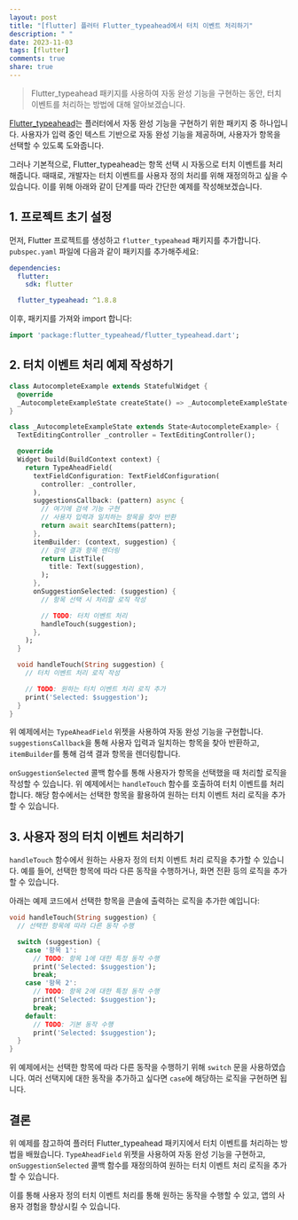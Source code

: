 ```yaml
---
layout: post
title: "[flutter] 플러터 Flutter_typeahead에서 터치 이벤트 처리하기"
description: " "
date: 2023-11-03
tags: [flutter]
comments: true
share: true
---
```


> Flutter_typeahead 패키지를 사용하여 자동 완성 기능을 구현하는 동안, 터치 이벤트를 처리하는 방법에 대해 알아보겠습니다.

[Flutter_typeahead](https://pub.dev/packages/flutter_typeahead)는 플러터에서 자동 완성 기능을 구현하기 위한 패키지 중 하나입니다. 사용자가 입력 중인 텍스트 기반으로 자동 완성 기능을 제공하며, 사용자가 항목을 선택할 수 있도록 도와줍니다.

그러나 기본적으로, Flutter_typeahead는 항목 선택 시 자동으로 터치 이벤트를 처리해줍니다. 때때로, 개발자는 터치 이벤트를 사용자 정의 처리를 위해 재정의하고 싶을 수 있습니다. 이를 위해 아래와 같이 단계를 따라 간단한 예제를 작성해보겠습니다.

## 1. 프로젝트 초기 설정

먼저, Flutter 프로젝트를 생성하고 `flutter_typeahead` 패키지를 추가합니다. `pubspec.yaml` 파일에 다음과 같이 패키지를 추가해주세요:

```yaml
dependencies:
  flutter:
    sdk: flutter

  flutter_typeahead: ^1.8.8
```

이후, 패키지를 가져와 import 합니다:

```dart
import 'package:flutter_typeahead/flutter_typeahead.dart';
```

## 2. 터치 이벤트 처리 예제 작성하기

```dart
class AutocompleteExample extends StatefulWidget {
  @override
  _AutocompleteExampleState createState() => _AutocompleteExampleState();
}

class _AutocompleteExampleState extends State<AutocompleteExample> {
  TextEditingController _controller = TextEditingController();

  @override
  Widget build(BuildContext context) {
    return TypeAheadField(
      textFieldConfiguration: TextFieldConfiguration(
        controller: _controller,
      ),
      suggestionsCallback: (pattern) async {
        // 여기에 검색 기능 구현
        // 사용자 입력과 일치하는 항목을 찾아 반환
        return await searchItems(pattern);
      },
      itemBuilder: (context, suggestion) {
        // 검색 결과 항목 렌더링
        return ListTile(
          title: Text(suggestion),
        );
      },
      onSuggestionSelected: (suggestion) {
        // 항목 선택 시 처리할 로직 작성

        // TODO: 터치 이벤트 처리
        handleTouch(suggestion);
      },
    );
  }

  void handleTouch(String suggestion) {
    // 터치 이벤트 처리 로직 작성

    // TODO: 원하는 터치 이벤트 처리 로직 추가
    print('Selected: $suggestion');
  }
}
```

위 예제에서는 `TypeAheadField` 위젯을 사용하여 자동 완성 기능을 구현합니다. `suggestionsCallback`을 통해 사용자 입력과 일치하는 항목을 찾아 반환하고, `itemBuilder`를 통해 검색 결과 항목을 렌더링합니다.

`onSuggestionSelected` 콜백 함수를 통해 사용자가 항목을 선택했을 때 처리할 로직을 작성할 수 있습니다. 위 예제에서는 `handleTouch` 함수를 호출하여 터치 이벤트를 처리합니다. 해당 함수에서는 선택한 항목을 활용하여 원하는 터치 이벤트 처리 로직을 추가할 수 있습니다.

## 3. 사용자 정의 터치 이벤트 처리하기

`handleTouch` 함수에서 원하는 사용자 정의 터치 이벤트 처리 로직을 추가할 수 있습니다. 예를 들어, 선택한 항목에 따라 다른 동작을 수행하거나, 화면 전환 등의 로직을 추가할 수 있습니다.

아래는 예제 코드에서 선택한 항목을 콘솔에 출력하는 로직을 추가한 예입니다:

```dart
void handleTouch(String suggestion) {
  // 선택한 항목에 따라 다른 동작 수행

  switch (suggestion) {
    case '항목 1':
      // TODO: 항목 1에 대한 특정 동작 수행
      print('Selected: $suggestion');
      break;
    case '항목 2':
      // TODO: 항목 2에 대한 특정 동작 수행
      print('Selected: $suggestion');
      break;
    default:
      // TODO: 기본 동작 수행
      print('Selected: $suggestion');
  }
}
```

위 예제에서는 선택한 항목에 따라 다른 동작을 수행하기 위해 `switch` 문을 사용하였습니다. 여러 선택지에 대한 동작을 추가하고 싶다면 `case`에 해당하는 로직을 구현하면 됩니다.

## 결론

위 예제를 참고하여 플러터 Flutter_typeahead 패키지에서 터치 이벤트를 처리하는 방법을 배웠습니다. `TypeAheadField` 위젯을 사용하여 자동 완성 기능을 구현하고, `onSuggestionSelected` 콜백 함수를 재정의하여 원하는 터치 이벤트 처리 로직을 추가할 수 있습니다.

이를 통해 사용자 정의 터치 이벤트 처리를 통해 원하는 동작을 수행할 수 있고, 앱의 사용자 경험을 향상시킬 수 있습니다.